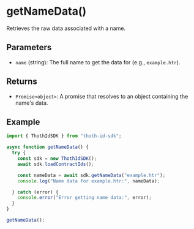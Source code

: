 # getNameData()

Retrieves the raw data associated with a name.

## Parameters

- `name` (string): The full name to get the data for (e.g., `example.htr`).

## Returns

- `Promise<object>`: A promise that resolves to an object containing the name's data.

## Example

```typescript
import { ThothIdSDK } from "thoth-id-sdk";

async function getNameData() {
  try {
    const sdk = new ThothIdSDK();
    await sdk.loadContractIds();

    const nameData = await sdk.getNameData("example.htr");
    console.log("Name data for example.htr:", nameData);

  } catch (error) {
    console.error("Error getting name data:", error);
  }
}

getNameData();
```
